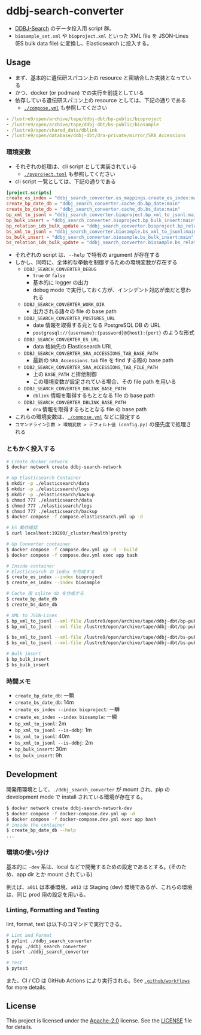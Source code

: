 # ddbj-search-converter

- [DDBJ-Search](https://ddbj.nig.ac.jp) のデータ投入用 script 群。
- `biosample_set.xml` や `bioproject.xml` といった XML file を JSON-Lines (ES bulk data file) に変換し、Elasticsearch に投入する。

## Usage

- まず、基本的に遺伝研スパコン上の resource と密結合した実装となっている
- かつ、docker (or podman) での実行を前提としている
- 依存している遺伝研スパコン上の resource としては、下記の通りである
  - [`./compose.yml`](./compose.yml) も参照してください

```yaml
- /lustre9/open/archive/tape/ddbj-dbt/bp-public/bioproject
- /lustre9/open/archive/tape/ddbj-dbt/bs-public/biosample
- /lustre9/open/shared_data/dblink
- /lustre9/open/database/ddbj-dbt/dra-private/mirror/SRA_Accessions
```

### 環境変数

- それぞれの処理は、cli script として実装されている
  - [`./pyproject.toml`](./pyproject.toml) も参照してください
- cli script 一覧としては、下記の通りである

```toml
[project.scripts]
create_es_index = "ddbj_search_converter.es_mappings.create_es_index:main"
create_bp_date_db = "ddbj_search_converter.cache_db.bp_date:main"
create_bs_date_db = "ddbj_search_converter.cache_db.bs_date:main"
bp_xml_to_jsonl = "ddbj_search_converter.bioproject.bp_xml_to_jsonl:main"
bp_bulk_insert = "ddbj_search_converter.bioproject.bp_bulk_insert:main"
bp_relation_ids_bulk_update = "ddbj_search_converter.bioproject.bp_relation_ids_bulk_update:main"
bs_xml_to_jsonl = "ddbj_search_converter.biosample.bs_xml_to_jsonl:main"
bs_bulk_insert = "ddbj_search_converter.biosample.bs_bulk_insert:main"
bs_relation_ids_bulk_update = "ddbj_search_converter.biosample.bs_relation_ids_bulk_update:main"
```

- それぞれの script は、`--help` で特有の argument が存在する
- しかし、同時に、全体的な挙動を制御するための環境変数が存在する
  - `DDBJ_SEARCH_CONVERTER_DEBUG`
    - `true` or `false`
    - 基本的に logger の出力
    - debug mode で実行しておく方が、インシデント対応が楽だと思われる
  - `DDBJ_SEARCH_CONVERTER_WORK_DIR`
    - 出力される諸々の file の base path
  - `DDBJ_SEARCH_CONVERTER_POSTGRES_URL`
    - date 情報を取得する元となる PostgreSQL DB の URL
    - `postgresql://{username}:{password}@{host}:{port}` のような形式
  - `DDBJ_SEARCH_CONVERTER_ES_URL`
    - data 格納先の Elasticsearch URL
  - `DDBJ_SEARCH_CONVERTER_SRA_ACCESSIONS_TAB_BASE_PATH`
    - 最新の `SRA_Accessions.tab` file を find する際の base path
  - `DDBJ_SEARCH_CONVERTER_SRA_ACCESSIONS_TAB_FILE_PATH`
    - 上の `BASE_PATH` と排他制御
    - この環境変数が設定されている場合、その file path を用いる
  - `DDBJ_SEARCH_CONVERTER_DBLINK_BASE_PATH`
    - `dblink` 情報を取得するもととなる file の base path
  - `DDBJ_SEARCH_CONVERTER_DBLINK_BASE_PATH`
    - `dra`  情報を取得するもととなる file の base path
- これらの環境変数は、[`./compose.yml`](./compose.yml) などに設定する
- `コマンドライン引数 > 環境変数 > デフォルト値 (config.py)` の優先度で処理される

### ともかく投入する

```bash
# Create docker network
$ docker network create ddbj-search-network

# Up Elasticsearch Container
$ mkdir -p ./elasticsearch/data
$ mkdir -p ./elasticsearch/logs
$ mkdir -p ./elasticsearch/backup
$ chmod 777 ./elasticsearch/data
$ chmod 777 ./elasticsearch/logs
$ chmod 777 ./elasticsearch/backup
$ docker compose -f compose.elasticsearch.yml up -d

# ES 動作確認
$ curl localhost:19200/_cluster/health?pretty

# Up Converter container
$ docker compose -f compose.dev.yml up -d --build
$ docker compose -f compose.dev.yml exec app bash

# Inside container
# Elasticsearch の index を作成する
$ create_es_index --index bioproject
$ create_es_index --index biosample

# Cache 用 sqlite db を作成する
$ create_bp_date_db
$ create_bs_date_db

# XML to JSON-Lines
$ bp_xml_to_jsonl --xml-file /lustre9/open/archive/tape/ddbj-dbt/bp-public/bioproject/bioproject.xml
$ bp_xml_to_jsonl --xml-file /lustre9/open/archive/tape/ddbj-dbt/bp-public/bioproject/ddbj_core_bioproject.xml --is-ddbj

$ bs_xml_to_jsonl --xml-file /lustre9/open/archive/tape/ddbj-dbt/bs-public/biosample/biosample_set.xml.gz
$ bs_xml_to_jsonl --xml-file /lustre9/open/archive/tape/ddbj-dbt/bs-public/biosample/ddbj_biosample_set.xml.gz --is-ddbj --use-existing-tmp-dir

# Bulk insert
$ bp_bulk_insert
$ bs_bulk_insert
```

### 時間メモ

- `create_bp_date_db`: 一瞬
- `create_bs_date_db`: 14m
- `create_es_index --index bioproject`: 一瞬
- `create_es_index --index biosample`: 一瞬
- `bp_xml_to_jsonl`: 2m
- `bp_xml_to_jsonl --is-ddbj`: 1m
- `bs_xml_to_jsonl`: 40m
- `bs_xml_to_jsonl --is-ddbj`: 2m
- `bp_bulk_insert`: 30m
- `bs_bulk_insert`: 9h

## Development

開発用環境として、`./ddbj_search_converter` が mount され、pip の development mode で install されている環境が存在する。

```bash
$ docker network create ddbj-search-network-dev
$ docker compose -f docker-compose.dev.yml up -d
$ docker compose -f docker-compose.dev.yml exec app bash
# inside the container
$ create_bp_date_db --help
...
```

### 環境の使い分け

基本的に `-dev` 系は、local などで開発するための設定であるとする。(そのため、app dir とか mount されている)

例えば、`a011` は本番環境、`a012` は Staging (dev) 環境であるが、これらの環境は、同じ prod 用の設定を用いる。

### Linting, Formatting and Testing

lint, format, test は以下のコマンドで実行できる。

```bash
# Lint and Format
$ pylint ./ddbj_search_converter
$ mypy ./ddbj_search_converter
$ isort ./ddbj_search_converter

# Test
$ pytest
```

また、CI / CD は GitHub Actions により実行される。See [`.github/workflows`](./.github/workflows) for more details.

## License

This project is licensed under the [Apache-2.0](https://www.apache.org/licenses/LICENSE-2.0) license. See the [LICENSE](./LICENSE) file for details.
